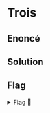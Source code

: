 # Trois

## Enoncé


## Solution



## Flag

<details>
<summary> Flag 🚩</summary>

```
404CTF{Wint3r_i5_c0m1ng}
```